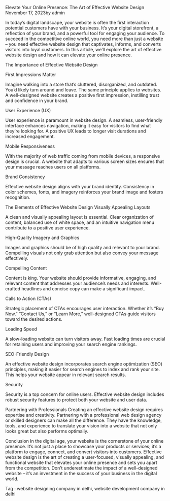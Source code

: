 Elevate Your Online Presence: The Art of Effective Website Design
November 17, 2023by admin

In today’s digital landscape, your website is often the first interaction potential customers have with your business. It’s your digital storefront, a reflection of your brand, and a powerful tool for engaging your audience. To succeed in the competitive online world, you need more than just a website – you need effective website design that captivates, informs, and converts visitors into loyal customers. In this article, we’ll explore the art of effective website design and how it can elevate your online presence.

The Importance of Effective Website Design
 

First Impressions Matter
 

Imagine walking into a store that’s cluttered, disorganized, and outdated. You’d likely turn around and leave. The same principle applies to websites. A well-designed website creates a positive first impression, instilling trust and confidence in your brand.

User Experience (UX)
 

User experience is paramount in website design. A seamless, user-friendly interface enhances navigation, making it easy for visitors to find what they’re looking for. A positive UX leads to longer visit durations and increased engagement.

Mobile Responsiveness
 

With the majority of web traffic coming from mobile devices, a responsive design is crucial. A website that adapts to various screen sizes ensures that your message reaches users on all platforms.

Brand Consistency
 

Effective website design aligns with your brand identity. Consistency in color schemes, fonts, and imagery reinforces your brand image and fosters recognition.

The Elements of Effective Website Design
Visually Appealing Layouts
 

A clean and visually appealing layout is essential. Clear organization of content, balanced use of white space, and an intuitive navigation menu contribute to a positive user experience.

High-Quality Imagery and Graphics
 

Images and graphics should be of high quality and relevant to your brand. Compelling visuals not only grab attention but also convey your message effectively.

Compelling Content
 

Content is king. Your website should provide informative, engaging, and relevant content that addresses your audience’s needs and interests. Well-crafted headlines and concise copy can make a significant impact.

Calls to Action (CTAs)
 

Strategic placement of CTAs encourages user interaction. Whether it’s “Buy Now,” “Contact Us,” or “Learn More,” well-designed CTAs guide visitors toward the desired actions.

Loading Speed
 

A slow-loading website can turn visitors away. Fast loading times are crucial for retaining users and improving your search engine rankings.

SEO-Friendly Design
 

An effective website design incorporates search engine optimization (SEO) principles, making it easier for search engines to index and rank your site. This helps your website appear in relevant search results.

Security
 

Security is a top concern for online users. Effective website design includes robust security features to protect both your website and user data.

Partnering with Professionals
Creating an effective website design requires expertise and creativity. Partnering with a professional web design agency or skilled designers can make all the difference. They have the knowledge, tools, and experience to translate your vision into a website that not only looks great but also performs optimally.

Conclusion
In the digital age, your website is the cornerstone of your online presence. It’s not just a place to showcase your products or services; it’s a platform to engage, connect, and convert visitors into customers. Effective website design is the art of creating a user-focused, visually appealing, and functional website that elevates your online presence and sets you apart from the competition. Don’t underestimate the impact of a well-designed website – it’s an investment in the success of your business in the digital world.

Tag : website designing company in delhi, website development company in delhi

